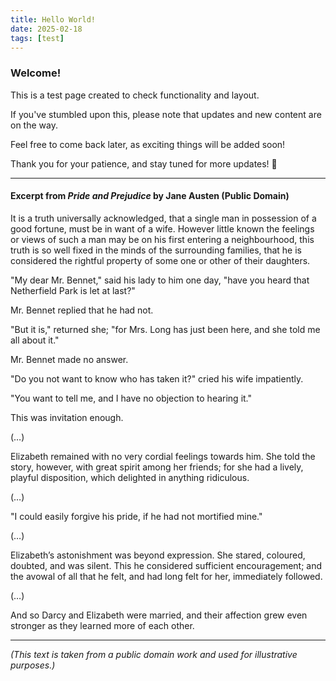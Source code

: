 ```yaml
---
title: Hello World!
date: 2025-02-18
tags: [test]
---
```


### Welcome!

This is a test page created to check functionality and layout.

If you've stumbled upon this, please note that updates and new content are on the way.

Feel free to come back later, as exciting things will be added soon!

Thank you for your patience, and stay tuned for more updates! 🚀

---

#### Excerpt from *Pride and Prejudice* by Jane Austen (Public Domain)

It is a truth universally acknowledged, that a single man in possession of a good fortune, must be in want of a wife. However little known the feelings or views of such a man may be on his first entering a neighbourhood, this truth is so well fixed in the minds of the surrounding families, that he is considered the rightful property of some one or other of their daughters.  

"My dear Mr. Bennet," said his lady to him one day, "have you heard that Netherfield Park is let at last?"  

Mr. Bennet replied that he had not.  

"But it is," returned she; "for Mrs. Long has just been here, and she told me all about it."  

Mr. Bennet made no answer.  

"Do you not want to know who has taken it?" cried his wife impatiently.  

"You want to tell me, and I have no objection to hearing it."  

This was invitation enough.  

(…)

Elizabeth remained with no very cordial feelings towards him. She told the story, however, with great spirit among her friends; for she had a lively, playful disposition, which delighted in anything ridiculous.  

(…)

"I could easily forgive his pride, if he had not mortified mine."  

(…)

Elizabeth’s astonishment was beyond expression. She stared, coloured, doubted, and was silent. This he considered sufficient encouragement; and the avowal of all that he felt, and had long felt for her, immediately followed.  

(…)

And so Darcy and Elizabeth were married, and their affection grew even stronger as they learned more of each other.  

---

*(This text is taken from a public domain work and used for illustrative purposes.)*
